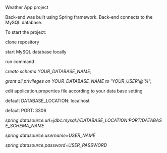 Weather App project


Back-end was built using Spring framework.
Back-end connects to the MySQL database.


To start the project:


  clone repository


  start MySQL database locally
  
  

run command

  _create schema YOUR_DATABASE_NAME;_
 
  _grant all privileges on YOUR_DATABASE_NAME to 'YOUR_USER'@'%';_




edit application.properties file according to your data base setting

default DATABASE_LOCATION: localhost

default PORT: 3306

  _spring.datasource.url=jdbc:mysql://DATABASE_LOCATION:PORT/DATABASE_SCHEMA_NAME_

  _spring.datasource.username=USER_NAME_

  _spring.datasource.password=USER_PASSWORD_

